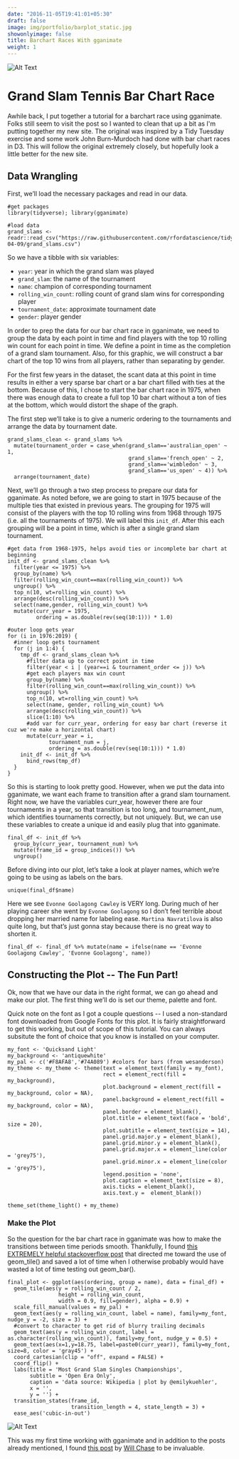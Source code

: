 ```yaml
---
date: "2016-11-05T19:41:01+05:30"
draft: false
image: img/portfolio/barplot_static.jpg
showonlyimage: false
title: Barchart Races With gganimate
weight: 1
---
```


![Alt Text](https://raw.githubusercontent.com/emily-kuehler/personal-site/master/public/img/barplot_race.gif)

# Grand Slam Tennis Bar Chart Race

Awhile back, I put together a tutorial for a barchart race using gganimate. Folks still seem to visit the post so I wanted to clean that up a bit as I'm putting together my new site. The original was inspired by a Tidy Tuesday exercise and some work John Burn-Murdoch had done with bar chart races in D3. This will follow the original extremely closely, but hopefully look a little better for the new site.

## Data Wrangling

First, we’ll load the necessary packages and read in our data.

```
#get packages
library(tidyverse); library(gganimate)

#load data
grand_slams <- readr::read_csv("https://raw.githubusercontent.com/rfordatascience/tidytuesday/master/data/2019/2019-04-09/grand_slams.csv")
```

So we have a tibble with six variables:

+ `year`: year in which the grand slam was played 
+ `grand_slam`: the name of the tournament 
+ `name`: champion of corresponding tournament 
+ `rolling_win_count`: rolling count of grand slam wins for corresponding player 
+ `tournament_date`: approximate tournament date 
+ `gender`: player gender

In order to prep the data for our bar chart race in gganimate, we need to group the data by each point in time and find players with the top 10 rolling win count for each point in time. We define a point in time as the completion of a grand slam tournament. Also, for this graphic, we will construct a bar chart of the top 10 wins from all players, rather than separating by gender.

For the first few years in the dataset, the scant data at this point in time results in either a very sparse bar chart or a bar chart filled with ties at the bottom. Because of this, I chose to start the bar chart race in 1975, when there was enough data to create a full top 10 bar chart without a ton of ties at the bottom, which would distort the shape of the graph.

The first step we’ll take is to give a numeric ordering to the tournaments and arrange the data by tournament date.

```
grand_slams_clean <- grand_slams %>% 
  mutate(tournament_order = case_when(grand_slam=='australian_open' ~ 1,
                                      grand_slam=='french_open' ~ 2,
                                      grand_slam=='wimbledon' ~ 3,
                                      grand_slam=='us_open' ~ 4)) %>%
  arrange(tournament_date)
```

Next, we’ll go through a two step process to prepare our data for gganimate. As noted before, we are going to start in 1975 because of the multiple ties that existed in previous years. The grouping for 1975 will consist of the players with the top 10 rolling wins from 1968 through 1975 (i.e. all the tournaments of 1975). We will label this `init_df`. After this each grouping will be a point in time, which is after a single grand slam tournament.

```
#get data from 1968-1975, helps avoid ties or incomplete bar chart at beginning
init_df <- grand_slams_clean %>%
  filter(year <= 1975) %>%
  group_by(name) %>%
  filter(rolling_win_count==max(rolling_win_count)) %>%
  ungroup() %>%
  top_n(10, wt=rolling_win_count) %>%
  arrange(desc(rolling_win_count)) %>%
  select(name,gender, rolling_win_count) %>%
  mutate(curr_year = 1975,
         ordering = as.double(rev(seq(10:1))) * 1.0)

#outer loop gets year
for (i in 1976:2019) {
  #inner loop gets tournament
  for (j in 1:4) {
    tmp_df <- grand_slams_clean %>%
      #filter data up to correct point in time
      filter(year < i | (year==i & tournament_order <= j)) %>%
      #get each players max win count
      group_by(name) %>% 
      filter(rolling_win_count==max(rolling_win_count)) %>% 
      ungroup() %>% 
      top_n(10, wt=rolling_win_count) %>%
      select(name, gender, rolling_win_count) %>%
      arrange(desc(rolling_win_count)) %>%
      slice(1:10) %>%
      #add var for curr_year, ordering for easy bar chart (reverse it cuz we're make a horizontal chart)
      mutate(curr_year = i,
             tournament_num = j,
             ordering = as.double(rev(seq(10:1))) * 1.0) 
    init_df <- init_df %>%
      bind_rows(tmp_df)
  }
}
```
So this is starting to look pretty good. However, when we put the data into gganimate, we want each frame to transition after a grand slam tournament. Right now, we have the variables curr_year, however there are four tournaments in a year, so that transition is too long, and tournament_num, which identifies tournaments correctly, but not uniquely. But, we can use these variables to create a unique id and easily plug that into gganimate.

```
final_df <- init_df %>% 
  group_by(curr_year, tournament_num) %>% 
  mutate(frame_id = group_indices()) %>% 
  ungroup()
```

Before diving into our plot, let’s take a look at player names, which we’re going to be using as labels on the bars.

```
unique(final_df$name)
```

Here we see `Evonne Goolagong Cawley` is VERY long. During much of her playing career she went by `Evonne Goolagong` so I don’t feel terrible about dropping her married name for labeling ease. `Martina Navratilova` is also quite long, but that’s just gonna stay because there is no great way to shorten it.

```
final_df <- final_df %>% mutate(name = ifelse(name == 'Evonne Goolagong Cawley', 'Evonne Goolagong', name))
```

## Constructing the Plot -- The Fun Part!

Ok, now that we have our data in the right format, we can go ahead and make our plot. The first thing we’ll do is set our theme, palette and font.

Quick note on the font as I got a couple questions -- I used a non-standard font downloaded from Google Fonts for this plot. It is fairly straightforward to get this working, but out of scope of this tutorial. You can always subsitute the font of choice that you know is installed on your computer.

```
my_font <- 'Quicksand Light'
my_background <- 'antiquewhite'
my_pal <- c('#F8AFA8','#74A089') #colors for bars (from wesanderson)
my_theme <- my_theme <- theme(text = element_text(family = my_font),
                              rect = element_rect(fill = my_background),
                              plot.background = element_rect(fill = my_background, color = NA),
                              panel.background = element_rect(fill = my_background, color = NA),
                              panel.border = element_blank(),
                              plot.title = element_text(face = 'bold', size = 20),
                              plot.subtitle = element_text(size = 14),
                              panel.grid.major.y = element_blank(),
                              panel.grid.minor.y = element_blank(),
                              panel.grid.major.x = element_line(color = 'grey75'),
                              panel.grid.minor.x = element_line(color = 'grey75'),
                              legend.position = 'none',
                              plot.caption = element_text(size = 8),
                              axis.ticks = element_blank(),
                              axis.text.y =  element_blank())

theme_set(theme_light() + my_theme)
```

### Make the Plot

So the question for the bar chart race in gganimate was how to make the transitions between time periods smooth. Thankfully, I found [this EXTREMELY helpful stackoverflow post](https://stackoverflow.com/questions/52623722/how-does-gganimate-order-an-ordered-bar-time-series/52652394#52652394) that directed me toward the use of geom_tile() and saved a lot of time when I otherwise probably would have wasted a lot of time testing out geom_bar().


```
final_plot <- ggplot(aes(ordering, group = name), data = final_df) +
  geom_tile(aes(y = rolling_win_count / 2, 
                height = rolling_win_count,
                width = 0.9, fill=gender), alpha = 0.9) +
  scale_fill_manual(values = my_pal) +
  geom_text(aes(y = rolling_win_count, label = name), family=my_font, nudge_y = -2, size = 3) +
  #convert to character to get rid of blurry trailing decimals
  geom_text(aes(y = rolling_win_count, label = as.character(rolling_win_count)), family=my_font, nudge_y = 0.5) +
  geom_text(aes(x=1,y=18.75, label=paste0(curr_year)), family=my_font, size=8, color = 'gray45') +
  coord_cartesian(clip = "off", expand = FALSE) +
  coord_flip() +
  labs(title = 'Most Grand Slam Singles Championships',
       subtitle = 'Open Era Only',
       caption = 'data source: Wikipedia | plot by @emilykuehler',
       x = '',
       y = '') +
  transition_states(frame_id, 
                    transition_length = 4, state_length = 3) +
  ease_aes('cubic-in-out')
```

![Alt Text](https://raw.githubusercontent.com/emily-kuehler/personal-site/master/public/img/barplot_race.gif)

This was my first time working with gganimate and in addition to the posts already mentioned, I found [this post](https://github.com/ropenscilabs/learngganimate/blob/2872425f08392f9f647005eb19a9d4afacd1ab44/animate.md#saving-your-animation) by [Will Chase](https://twitter.com/w_r_chase?lang=en) to be invaluable. 













